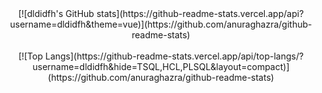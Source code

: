 <!-- ### Hi there 👋 -->

<!--
**dldidfh/dldidfh** is a ✨ _special_ ✨ repository because its `README.md` (this file) appears on your GitHub profile.


Here are some ideas to get you started:

- 🔭 I’m currently working on ...
- 🌱 I’m currently learning ...
- 👯 I’m looking to collaborate on ...
- 🤔 I’m looking for help with ...
- 💬 Ask me about ...
- 📫 How to reach me: ...
- 😄 Pronouns: ...
- ⚡ Fun fact: ...
-->
<div align="center">
[![dldidfh's GitHub stats](https://github-readme-stats.vercel.app/api?username=dldidfh&theme=vue)](https://github.com/anuraghazra/github-readme-stats)
</div>
<br>
<div align="center">
[![Top Langs](https://github-readme-stats.vercel.app/api/top-langs/?username=dldidfh&hide=TSQL,HCL,PLSQL&layout=compact)](https://github.com/anuraghazra/github-readme-stats)
</div>
<!-- [![dldidfh's wakatime stats](https://github-readme-stats.vercel.app/api/wakatime?username=dldidfh)](https://github.com/anuraghazra/github-readme-stats) -->
